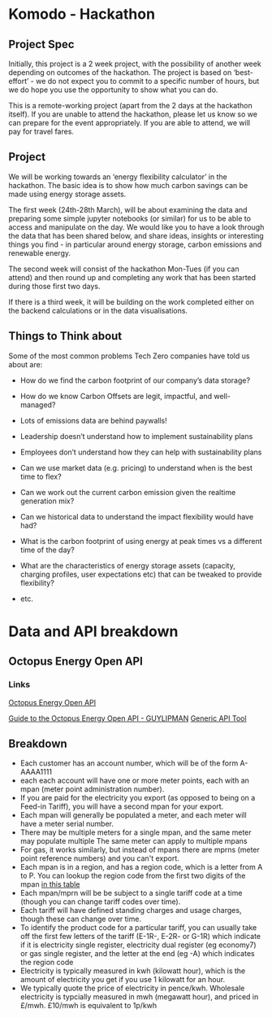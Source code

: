 # Komodo - Hackathon

## Project Spec 
Initially, this project is a 2 week project, with the possibility of another week depending on outcomes of the hackathon. The project is based on ‘best-effort’ - we do not expect you to commit to a specific number of hours, but we do hope you use the opportunity to show what you can do.

This is a remote-working project (apart from the 2 days at the hackathon itself). 
If you are unable to attend the hackathon, please let us know so we can prepare for the event appropriately. If you are able to attend, we will pay for travel fares.

## Project
We will be working towards an ‘energy flexibility calculator’ in the hackathon. The basic idea is to show how much carbon savings can be made using energy storage assets.

The first week (24th-28th March), will be about examining the data and preparing some simple jupyter notebooks (or similar) for us to be able to access and manipulate on the day. We would like you to have a look through the data that has been shared below, and share ideas, insights or interesting things you find - in particular around energy storage, carbon emissions and renewable energy.

The second week will consist of the hackathon Mon-Tues (if you can attend) and then round up and completing any work that has been started during those first two days. 

If there is a third week, it will be building on the work completed either on the backend calculations or in the data visualisations.
## Things to Think about

Some of the most common problems Tech Zero companies have told us about are:
- How do we find the carbon footprint of our company’s data storage?
- How do we know Carbon Offsets are legit, impactful, and well-managed?
- Lots of emissions data are behind paywalls! 
- Leadership doesn’t understand how to implement sustainability plans
- Employees don’t understand how they can help with sustainability plans

- Can we use market data (e.g. pricing) to understand when is the best time to flex?
- Can we work out the current carbon emission given the realtime generation mix?
- Can we historical data to understand the impact flexibility would have had? 
- What is the carbon footprint of using energy at peak times vs a different time of the day?
- What are the characteristics of energy storage assets (capacity, charging profiles, user expectations etc) that can be tweaked to provide flexibility? 
- etc.




 
# Data and API breakdown


## Octopus Energy Open API
### Links
[Octopus Energy Open API](https://octopus.energy/blog/agile-smart-home-diy/#AgileAPI)

[Guide to the Octopus Energy Open API - GUYLIPMAN](https://www.guylipman.com/octopus/api_guide.html)
[Generic API Tool](https://www.guylipman.com/octopus/generic.html)
## Breakdown
- Each customer has an account number, which will be of the form A-AAAA1111
- each each account will have one or more meter points, each with an mpan (meter point administration number). 
- If you are paid for the electricity you export (as opposed to being on a Feed-in Tariff), you will have a second mpan for your export. 
- Each mpan will generally be populated a meter, and each meter will have a meter serial number. 
- There may be multiple meters for a single mpan, and the same meter may populate multiple The same meter can apply to multiple mpans
- For gas, it works similarly, but instead of mpans there are mprns (meter point reference numbers) and you can't export. 
- Each mpan is in a region, and has a region code, which is a letter from A to P. You can lookup the region code from the first two digits of the mpan [in this table](https://www.wikiwand.com/en/Meter_Point_Administration_Number#Distributor_ID)
- Each mpan/mprn will be be subject to a single tariff code at a time (though you can change tariff codes over time). 
- Each tariff will have defined standing charges and usage charges, though these can change over time. 
- To identify the product code for a particular tariff, you can usually take off the first few letters of the tariff (E-1R-, E-2R- or G-1R) which indicate if it is electricity single register, electricity dual register (eg economy7) or gas single register, and the letter at the end (eg -A) which indicates the region code
- Electricity is typically measured in kwh (kilowatt hour), which is the amount of electricity you get if you use 1 kilowatt for an hour. 
- We typically quote the price of electricity in pence/kwh. Wholesale electricity is typcially measured in mwh (megawatt hour), and priced in £/mwh. £10/mwh is equivalent to 1p/kwh

